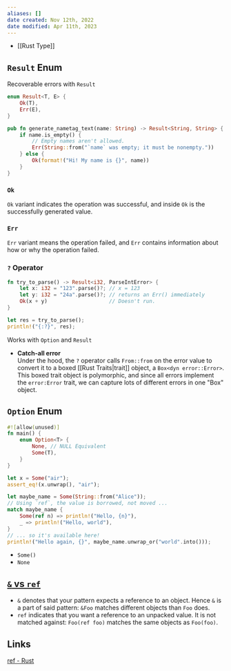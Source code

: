 ```yaml
---
aliases: []
date created: Nov 12th, 2022
date modified: Apr 11th, 2023
---
```

- [[Rust Type]]

## `Result` Enum
Recoverable errors with `Result`

```rust
enum Result<T, E> {
	Ok(T),
	Err(E),
}

pub fn generate_nametag_text(name: String) -> Result<String, String> {
    if name.is_empty() {
        // Empty names aren't allowed.
        Err(String::from("`name` was empty; it must be nonempty."))
    } else {
        Ok(format!("Hi! My name is {}", name))
    }
}
```

### `Ok`
`Ok` variant indicates the operation was successful, and inside `Ok` is the successfully generated value.

### `Err`
`Err` variant means the operation failed, and `Err` contains information about how or why the operation failed.

### `?` Operator
```rust
fn try_to_parse() -> Result<i32, ParseIntError> {
    let x: i32 = "123".parse()?; // x = 123
    let y: i32 = "24a".parse()?; // returns an Err() immediately
    Ok(x + y)                    // Doesn't run.
}

let res = try_to_parse();
println!("{:?}", res);
```

Works with `Option` and `Result`

- **Catch-all error**  
Under the hood, the `?` operator calls `From::from` on the error value to convert it to a boxed [[Rust Traits|trait]] object, a `Box<dyn error::Error>`. This boxed trait object is polymorphic, and since all errors implement the `error:Error` trait, we can capture lots of different errors in one "Box" object.

## `Option` Enum
```rust
#![allow(unused)]
fn main() {
	enum Option<T> {
	    None, // NULL Equivalent
	    Some(T),
	}
}

let x = Some("air");
assert_eq!(x.unwrap(), "air");

let maybe_name = Some(String::from("Alice"));
// Using `ref`, the value is borrowed, not moved ...
match maybe_name {
    Some(ref n) => println!("Hello, {n}"),
    _ => println!("Hello, world"),
}
// ... so it's available here!
println!("Hello again, {}", maybe_name.unwrap_or("world".into()));
```

- `Some()`
- `None`

## [`&` vs `ref`](https://doc.rust-lang.org/std/keyword.ref.html#-vs-ref)
- `&` denotes that your pattern expects a reference to an object. Hence `&` is a part of said pattern: `&Foo` matches different objects than `Foo` does.
- `ref` indicates that you want a reference to an unpacked value. It is not matched against: `Foo(ref foo)` matches the same objects as `Foo(foo)`.

## Links
[ref - Rust](https://doc.rust-lang.org/std/keyword.ref.html)
